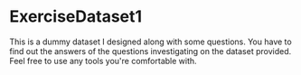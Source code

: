 # ExerciseDataset1
This is a dummy dataset I designed along with some questions. You have to find out the answers of the questions investigating on the dataset provided. Feel free to use any tools you're comfortable with.

